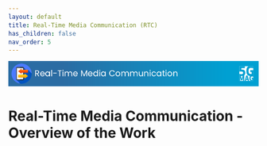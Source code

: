 ```yaml
---
layout: default
title: Real-Time Media Communication (RTC)
has_children: false
nav_order: 5
---
```


<img src="../assets/images/Banner_RTC.png" /> 

# Real-Time Media Communication - Overview of the Work

